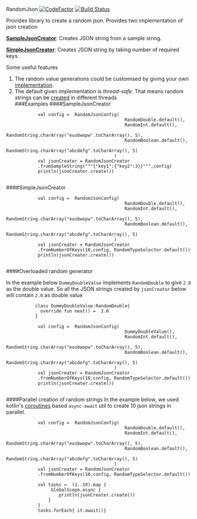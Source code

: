 RandomJson [![CodeFactor](https://www.codefactor.io/repository/github/mangatmodi/randomjson/badge)](https://www.codefactor.io/repository/github/mangatmodi/randomjson) [![Build Status](https://travis-ci.com/mangatmodi/RandomJson.svg?branch=master)](https://travis-ci.com/mangatmodi/RandomJson)

Provides library to create a random json. Provides two implementation of json creation

**[SampleJsonCreator](#SampleJsonCreator)**: Creates JSON string from a sample string.

**[SimpleJsonCreator](#SimpleJsonCreator)**: Creates JSON string by taking number of required keys.

Some useful features
1. The random value generations could be customised by giving your own [implementation](#Overloaded-random-generator).
2. The default given implementation is _thread-safe_. That means random strings can be [created](#Parallel-creation-of-random-strings) in different threads  
###Examples
####SampleJsonCreator
```
            val config =  RandomJsonConfig(
                                             RandomDouble.default(),
                                             RandomInt.default(),
                                             RandomString.charArray("eusbwopw".toCharArray(), 5),
                                             RandomBoolean.default(),
                                             RandomString.charArray("abcdefg".toCharArray(), 5)
                                         )
            val jsonCreater = RandomJsonCreator
            .fromSampleString("""{"key1":{"key2":3}}""",config)
            println(jsonCreater.create())            
    
```
####SimpleJsonCreator 
```
            val config =  RandomJsonConfig(
                                             RandomDouble.default(),
                                             RandomInt.default(),
                                             RandomString.charArray("eusbwopw".toCharArray(), 5),
                                             RandomBoolean.default(),
                                             RandomString.charArray("abcdefg".toCharArray(), 5)
                                         )
            val jsonCreater = RandomJsonCreator
            .fromNumberOfKeys(10,config, RandomTypeSelector.default())
            println(jsonCreater.create())            
    
```
####Overloaded random generator

In the example below `DummyDoubleValue` implements `RandomDouble` to give `2.0`
as the double value. So all the JSON strings created by `jsonCreator` below will contain `2.0` as double value
```
           class DummyDoubleValue:RandomDouble{
             override fun next() =  2.0
           }

            val config =  RandomJsonConfig(
                                             DummyDoubleValue(),
                                             RandomInt.default(),
                                             RandomString.charArray("eusbwopw".toCharArray(), 5),
                                             RandomBoolean.default(),
                                             RandomString.charArray("abcdefg".toCharArray(), 5)
                                         )
            val jsonCreater = RandomJsonCreator
            .fromNumberOfKeys(10,config, RandomTypeSelector.default())
            println(jsonCreater.create())            


```

####Parallel creation of random strings
In the example below, we used kotlin's [coroutines](https://kotlinlang.org/docs/reference/coroutines/coroutines-guide.html)
 based `async-await` util to create 10 json strings in parallel.
```
            val config =  RandomJsonConfig(
                                             RandomDouble.default(),
                                             RandomInt.default(),
                                             RandomString.charArray("eusbwopw".toCharArray(), 5),
                                             RandomBoolean.default(),
                                             RandomString.charArray("abcdefg".toCharArray(), 5)
                                         )
            val jsonCreater = RandomJsonCreator
            .fromNumberOfKeys(10,config, RandomTypeSelector.default())
            
            val tasks =  (1..10).map {
                 GlobalScope.async {
                    println(jsonCreater.create())
                }
            }
            tasks.forEach{ it.await()}

```
